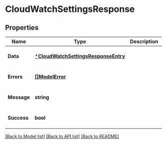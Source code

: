 # CloudWatchSettingsResponse

## Properties
Name | Type | Description | Notes
------------ | ------------- | ------------- | -------------
**Data** | [***CloudWatchSettingsResponseEntry**](CloudWatchSettingsResponseEntry.md) |  | [optional] [default to null]
**Errors** | [**[]ModelError**](Error.md) |  | [optional] [default to null]
**Message** | **string** |  | [optional] [default to null]
**Success** | **bool** |  | [optional] [default to null]

[[Back to Model list]](../README.md#documentation-for-models) [[Back to API list]](../README.md#documentation-for-api-endpoints) [[Back to README]](../README.md)

